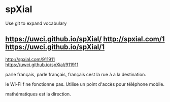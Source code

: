 # spXial
Use git to expand vocabulary

https://uwci.github.io/spXial/
http://spxial.com/1
https://uwci.github.io/spXial/1
---

http://spxial.com/911911  
https://uwci.github.io/spXial/911911 


parle français, parle français, français
cest la rue à a la destination. 

le Wi-Fi f ne fonctionne pas.
Utilise un point d'accès pour téléphone mobile.

mathématiques est la direction.
